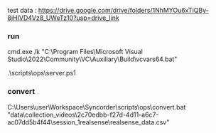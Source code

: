 test data
: https://drive.google.com/drive/folders/1NhMYOu6xTiQBy-8jHIVD4Vz8_UWeTz10?usp=drive_link


### run

cmd.exe /k "C:\Program Files\Microsoft Visual Studio\2022\Community\VC\Auxiliary\Build\vcvars64.bat"

.\scripts\ops\server.ps1




### convert ###

C:\Users\user\Workspace\Syncorder\scripts\ops\convert.bat "data\collection_videos\2c70edbb-f27d-4d11-a6c7-ac07dd5b4f44\session_1realsense\realsense_data.csv"